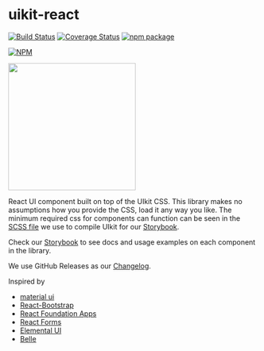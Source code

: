 uikit-react
===========

[![Build Status](https://travis-ci.org/stipsan/uikit-react.svg)](https://travis-ci.org/stipsan/uikit-react)
[![Coverage Status](https://coveralls.io/repos/github/stipsan/uikit-react/badge.svg)](https://coveralls.io/github/stipsan/uikit-react)
[![npm package](https://img.shields.io/npm/dm/uikit-react.svg)](https://www.npmjs.com/package/uikit-react)

[![NPM](https://nodei.co/npm/uikit-react.png)](https://www.npmjs.com/package/uikit-react)

<img src="https://uikit-react.io/logo.svg" width="256"/>

React UI component built on top of the UIkit CSS.
This library makes no assumptions how you provide the CSS, load it any way you like.
The minimum required css for components can function can be seen in the [SCSS file](.storybook/uikit.scss) we use to compile UIkit for our [Storybook](http://uikit-react.io).

Check our [Storybook](http://uikit-react.io) to see docs and usage examples on each component in the library.

We use GitHub Releases as our [Changelog](https://github.com/stipsan/uikit-react/releases).

Inspired by
* [material ui](http://material-ui.com/)
* [React-Bootstrap](http://react-bootstrap.github.io)
* [React Foundation Apps](https://github.com/akiran/react-foundation-apps)
* [React Forms](http://prometheusresearch.github.io/react-forms/)
* [Elemental UI](http://elemental-ui.com)
* [Belle](https://github.com/nikgraf/belle/)
